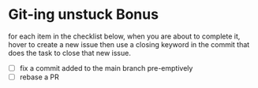 # Git-ing unstuck Bonus 

for each item in the checklist below, when you are about to complete it, hover to create a new issue
then use a closing keyword in the commit that does the task to close that new issue. 

- [ ] fix a commit added to the main branch pre-emptively
- [ ] rebase a PR